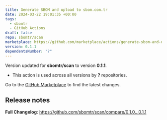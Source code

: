 ```yaml
---
title: Generate SBOM and upload to sbom.com.tr
date: 2024-03-22 19:01:35 +00:00
tags:
  - sbomtr
  - GitHub Actions
draft: false
repo: sbomtr/scan
marketplace: https://github.com/marketplace/actions/generate-sbom-and-upload-to-sbom-com-tr
version: 0.1.1
dependentsNumber: "?"
---
```



Version updated for **sbomtr/scan** to version **0.1.1**.
- This action is used across all versions by **?** repositories.

Go to the [GitHub Marketplace](https://github.com/marketplace/actions/generate-sbom-and-upload-to-sbom-com-tr) to find the latest changes.

## Release notes

**Full Changelog**: https://github.com/sbomtr/scan/compare/0.1.0...0.1.1
